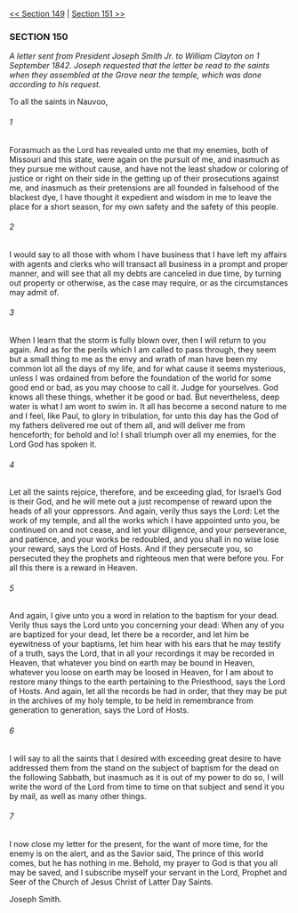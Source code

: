 [<< Section 149](Section%20149.md)  |  [Section 151 >>](Section%20151.md)

### SECTION 150

*A letter sent from President Joseph Smith Jr. to William Clayton on 1 September 1842. Joseph requested that the letter be read to the saints when they assembled at the Grove near the temple, which was done according to his request.*

To all the saints in Nauvoo,

###### 1
Forasmuch as the Lord has revealed unto me that my enemies, both of Missouri and this state, were again on the pursuit of me, and inasmuch as they pursue me without cause, and have not the least shadow or coloring of justice or right on their side in the getting up of their prosecutions against me, and inasmuch as their pretensions are all founded in falsehood of the blackest dye, I have thought it expedient and wisdom in me to leave the place for a short season, for my own safety and the safety of this people.

###### 2
I would say to all those with whom I have business that I have left my affairs with agents and clerks who will transact all business in a prompt and proper manner, and will see that all my debts are canceled in due time, by turning out property or otherwise, as the case may require, or as the circumstances may admit of.

###### 3
When I learn that the storm is fully blown over, then I will return to you again. And as for the perils which I am called to pass through, they seem but a small thing to me as the envy and wrath of man have been my common lot all the days of my life, and for what cause it seems mysterious, unless I was ordained from before the foundation of the world for some good end or bad, as you may choose to call it. Judge for yourselves. God knows all these things, whether it be good or bad. But nevertheless, deep water is what I am wont to swim in. It all has become a second nature to me and I feel, like Paul, to glory in tribulation, for unto this day has the God of my fathers delivered me out of them all, and will deliver me from henceforth; for behold and lo! I shall triumph over all my enemies, for the Lord God has spoken it.

###### 4
Let all the saints rejoice, therefore, and be exceeding glad, for Israel’s God is their God, and he will mete out a just recompense of reward upon the heads of all your oppressors. And again, verily thus says the Lord: Let the work of my temple, and all the works which I have appointed unto you, be continued on and not cease, and let your diligence, and your perseverance, and patience, and your works be redoubled, and you shall in no wise lose your reward, says the Lord of Hosts. And if they persecute you, so persecuted they the prophets and righteous men that were before you. For all this there is a reward in Heaven.

###### 5
And again, I give unto you a word in relation to the baptism for your dead. Verily thus says the Lord unto you concerning your dead: When any of you are baptized for your dead, let there be a recorder, and let him be eyewitness of your baptisms, let him hear with his ears that he may testify of a truth, says the Lord, that in all your recordings it may be recorded in Heaven, that whatever you bind on earth may be bound in Heaven, whatever you loose on earth may be loosed in Heaven, for I am about to restore many things to the earth pertaining to the Priesthood, says the Lord of Hosts. And again, let all the records be had in order, that they may be put in the archives of my holy temple, to be held in remembrance from generation to generation, says the Lord of Hosts.

###### 6
I will say to all the saints that I desired with exceeding great desire to have addressed them from the stand on the subject of baptism for the dead on the following Sabbath, but inasmuch as it is out of my power to do so, I will write the word of the Lord from time to time on that subject and send it you by mail, as well as many other things.

###### 7
I now close my letter for the present, for the want of more time, for the enemy is on the alert, and as the Savior said, The prince of this world comes, but he has nothing in me. Behold, my prayer to God is that you all may be saved, and I subscribe myself your servant in the Lord, Prophet and Seer of the Church of Jesus Christ of Latter Day Saints.

Joseph Smith.